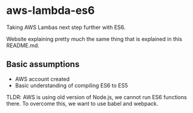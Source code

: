 # aws-lambda-es6

Taking AWS Lambas next step further with ES6.

Website explaining pretty much the same thing that is explained in this README.md.

## Basic assumptions

* AWS account created
* Basic understanding of compiling ES6 to ES5

TLDR: AWS is using old version of Node.js, we cannot run ES6 functions there. To overcome this, we want to use babel and webpack.

## 
